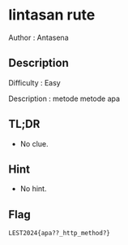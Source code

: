 # lintasan rute 

Author : Antasena

## Description

Difficulty : Easy

Description : metode metode apa

## TL;DR

- No clue.

## Hint

- No hint.

## Flag

```
LEST2024{apa??_http_method?}
```
